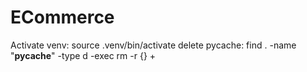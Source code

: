 # ECommerce

Activate venv: source .venv/bin/activate
delete pycache: find . -name "__pycache__" -type d -exec rm -r {} +